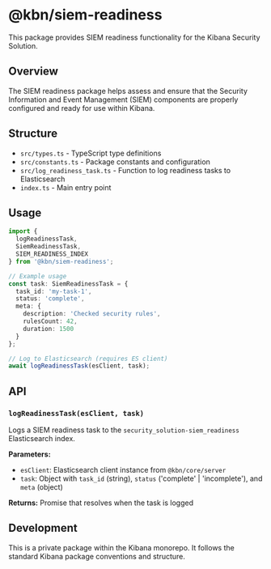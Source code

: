 # @kbn/siem-readiness

This package provides SIEM readiness functionality for the Kibana Security Solution.

## Overview

The SIEM readiness package helps assess and ensure that the Security Information and Event Management (SIEM) components are properly configured and ready for use within Kibana.

## Structure

- `src/types.ts` - TypeScript type definitions
- `src/constants.ts` - Package constants and configuration
- `src/log_readiness_task.ts` - Function to log readiness tasks to Elasticsearch
- `index.ts` - Main entry point

## Usage

```typescript
import { 
  logReadinessTask, 
  SiemReadinessTask, 
  SIEM_READINESS_INDEX 
} from '@kbn/siem-readiness';

// Example usage
const task: SiemReadinessTask = {
  task_id: 'my-task-1',
  status: 'complete',
  meta: {
    description: 'Checked security rules',
    rulesCount: 42,
    duration: 1500
  }
};

// Log to Elasticsearch (requires ES client)
await logReadinessTask(esClient, task);
```

## API

### `logReadinessTask(esClient, task)`

Logs a SIEM readiness task to the `security_solution-siem_readiness` Elasticsearch index.

**Parameters:**
- `esClient`: Elasticsearch client instance from `@kbn/core/server`
- `task`: Object with `task_id` (string), `status` ('complete' | 'incomplete'), and `meta` (object)

**Returns:** Promise that resolves when the task is logged

## Development

This is a private package within the Kibana monorepo. It follows the standard Kibana package conventions and structure.
